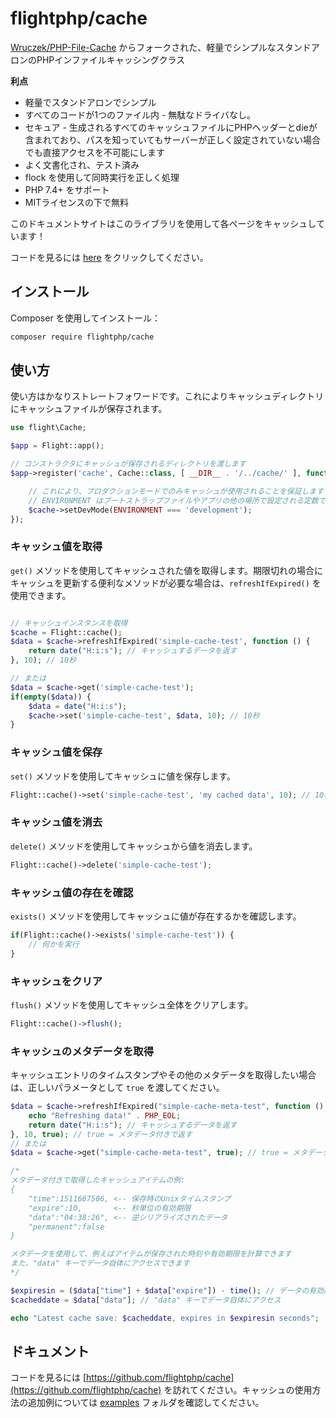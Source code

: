 # flightphp/cache

[Wruczek/PHP-File-Cache](https://github.com/Wruczek/PHP-File-Cache) からフォークされた、軽量でシンプルなスタンドアロンのPHPインファイルキャッシングクラス

**利点** 
- 軽量でスタンドアロンでシンプル
- すべてのコードが1つのファイル内 - 無駄なドライバなし。
- セキュア - 生成されるすべてのキャッシュファイルにPHPヘッダーとdieが含まれており、パスを知っていてもサーバーが正しく設定されていない場合でも直接アクセスを不可能にします
- よく文書化され、テスト済み
- flock を使用して同時実行を正しく処理
- PHP 7.4+ をサポート
- MITライセンスの下で無料

このドキュメントサイトはこのライブラリを使用して各ページをキャッシュしています！

コードを見るには [here](https://github.com/flightphp/cache) をクリックしてください。

## インストール

Composer を使用してインストール：

```bash
composer require flightphp/cache
```

## 使い方

使い方はかなりストレートフォワードです。これによりキャッシュディレクトリにキャッシュファイルが保存されます。

```php
use flight\Cache;

$app = Flight::app();

// コンストラクタにキャッシュが保存されるディレクトリを渡します
$app->register('cache', Cache::class, [ __DIR__ . '/../cache/' ], function(Cache $cache) {

	// これにより、プロダクションモードでのみキャッシュが使用されることを保証します
	// ENVIRONMENT はブートストラップファイルやアプリの他の場所で設定される定数です
	$cache->setDevMode(ENVIRONMENT === 'development');
});
```

### キャッシュ値を取得

`get()` メソッドを使用してキャッシュされた値を取得します。期限切れの場合にキャッシュを更新する便利なメソッドが必要な場合は、`refreshIfExpired()` を使用できます。

```php

// キャッシュインスタンスを取得
$cache = Flight::cache();
$data = $cache->refreshIfExpired('simple-cache-test', function () {
    return date("H:i:s"); // キャッシュするデータを返す
}, 10); // 10秒

// または
$data = $cache->get('simple-cache-test');
if(empty($data)) {
	$data = date("H:i:s");
	$cache->set('simple-cache-test', $data, 10); // 10秒
}
```

### キャッシュ値を保存

`set()` メソッドを使用してキャッシュに値を保存します。

```php
Flight::cache()->set('simple-cache-test', 'my cached data', 10); // 10秒
```

### キャッシュ値を消去

`delete()` メソッドを使用してキャッシュから値を消去します。

```php
Flight::cache()->delete('simple-cache-test');
```

### キャッシュ値の存在を確認

`exists()` メソッドを使用してキャッシュに値が存在するかを確認します。

```php
if(Flight::cache()->exists('simple-cache-test')) {
	// 何かを実行
}
```

### キャッシュをクリア
`flush()` メソッドを使用してキャッシュ全体をクリアします。

```php
Flight::cache()->flush();
```

### キャッシュのメタデータを取得

キャッシュエントリのタイムスタンプやその他のメタデータを取得したい場合は、正しいパラメータとして `true` を渡してください。

```php
$data = $cache->refreshIfExpired("simple-cache-meta-test", function () {
    echo "Refreshing data!" . PHP_EOL;
    return date("H:i:s"); // キャッシュするデータを返す
}, 10, true); // true = メタデータ付きで返す
// または
$data = $cache->get("simple-cache-meta-test", true); // true = メタデータ付きで返す

/*
メタデータ付きで取得したキャッシュアイテムの例:
{
    "time":1511667506, <-- 保存時のUnixタイムスタンプ
    "expire":10,       <-- 秒単位の有効期限
    "data":"04:38:26", <-- 逆シリアライズされたデータ
    "permanent":false
}

メタデータを使用して、例えばアイテムが保存された時刻や有効期限を計算できます
また、"data" キーでデータ自体にアクセスできます
*/

$expiresin = ($data["time"] + $data["expire"]) - time(); // データの有効期限のUnixタイムスタンプを取得し、現在のタイムスタンプを引く
$cacheddate = $data["data"]; // "data" キーでデータ自体にアクセス

echo "Latest cache save: $cacheddate, expires in $expiresin seconds";
```

## ドキュメント

コードを見るには [https://github.com/flightphp/cache](https://github.com/flightphp/cache) を訪れてください。キャッシュの使用方法の追加例については [examples](https://github.com/flightphp/cache/tree/master/examples) フォルダを確認してください。